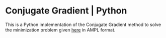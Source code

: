 # Conjugate Gradient | Python

This is a Python implementation of the Conjugate Gradient method to solve the minimization problem given [here](https://vanderbei.princeton.edu/ampl/nlmodels/cute/minsurf.mod) in AMPL format. 

